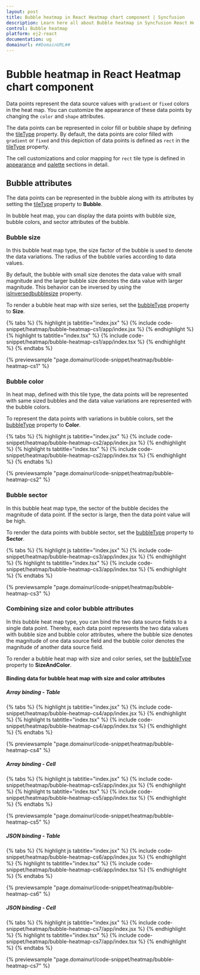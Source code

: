 ```yaml
---
layout: post
title: Bubble heatmap in React Heatmap chart component | Syncfusion
description: Learn here all about Bubble heatmap in Syncfusion React Heatmap chart component of Syncfusion Essential JS 2 and more.
control: Bubble heatmap 
platform: ej2-react
documentation: ug
domainurl: ##DomainURL##
---
```


# Bubble heatmap in React Heatmap chart component

Data points represent the data source values with `gradient` or `fixed` colors in the heat map. You can customize the appearance of these data points by changing the `color` and `shape` attributes.

The data points can be represented in color fill or bubble shape by defining the [tileType](https://ej2.syncfusion.com/react/documentation/api/heatmap/cellSettings/#tiletype) property.
By default, the data points are color filled with `gradient` or `fixed` and this depiction of data points is defined as `rect` in the [tileType](https://ej2.syncfusion.com/react/documentation/api/heatmap/cellSettings/#tiletype) property.

The cell customizations and color mapping for `rect` tile type is defined in [appearance](./appearance/) and [palette](./palette/) sections in detail.

## Bubble attributes

The data points can be represented in the bubble along with its attributes by setting the [tileType](https://ej2.syncfusion.com/react/documentation/api/heatmap/cellSettings/#tiletype) property to **Bubble**.

In bubble heat map, you can display the data points with bubble size, bubble colors, and sector attributes of the bubble.

### Bubble size

In this bubble heat map type, the size factor of the bubble is used to denote the data variations. The radius of the bubble varies according to data values.

By default, the bubble with small size denotes the data value with small magnitude and the larger bubble size denotes the data value with larger magnitude. This behavior can be inversed by using the [isInversedbubblesize](https://ej2.syncfusion.com/react/documentation/api/heatmap/cellSettings/#isinversedbubblesize) property.

To render a bubble heat map with size series, set the [bubbleType](https://ej2.syncfusion.com/react/documentation/api/heatmap/cellSettings/#bubbletype) property to **Size**.

{% tabs %}
{% highlight js tabtitle="index.jsx" %}
{% include code-snippet/heatmap/bubble-heatmap-cs1/app/index.jsx %}
{% endhighlight %}
{% highlight ts tabtitle="index.tsx" %}
{% include code-snippet/heatmap/bubble-heatmap-cs1/app/index.tsx %}
{% endhighlight %}
{% endtabs %}

 {% previewsample "page.domainurl/code-snippet/heatmap/bubble-heatmap-cs1" %}

### Bubble color

In heat map, defined with this tile type, the data points will be represented with same sized bubbles and the data value variations are represented with the bubble colors.

To represent the data points with variations in bubble colors, set the [bubbleType](https://ej2.syncfusion.com/react/documentation/api/heatmap/cellSettings/#bubbletype) property to **Color**.

{% tabs %}
{% highlight js tabtitle="index.jsx" %}
{% include code-snippet/heatmap/bubble-heatmap-cs2/app/index.jsx %}
{% endhighlight %}
{% highlight ts tabtitle="index.tsx" %}
{% include code-snippet/heatmap/bubble-heatmap-cs2/app/index.tsx %}
{% endhighlight %}
{% endtabs %}

 {% previewsample "page.domainurl/code-snippet/heatmap/bubble-heatmap-cs2" %}

### Bubble sector

In this bubble heat map type, the sector of the bubble decides the magnitude of data point. If the sector is large, then the data point value will be high.

To render the data points with bubble sector, set the [bubbleType](https://ej2.syncfusion.com/react/documentation/api/heatmap/cellSettings/#bubbletype) property to **Sector**.

{% tabs %}
{% highlight js tabtitle="index.jsx" %}
{% include code-snippet/heatmap/bubble-heatmap-cs3/app/index.jsx %}
{% endhighlight %}
{% highlight ts tabtitle="index.tsx" %}
{% include code-snippet/heatmap/bubble-heatmap-cs3/app/index.tsx %}
{% endhighlight %}
{% endtabs %}

 {% previewsample "page.domainurl/code-snippet/heatmap/bubble-heatmap-cs3" %}

### Combining size and color bubble attributes

In this bubble heat map type, you can bind the two data source fields to a single data point. Thereby, each data point represents the two data values with bubble size and bubble color attributes, where the bubble size denotes the magnitude of one data source field and the bubble color denotes the magnitude of another data source field.

To render a bubble heat map with size and color series, set the [bubbleType](https://ej2.syncfusion.com/react/documentation/api/heatmap/cellSettings/#bubbletype) property to **SizeAndColor**.

#### Binding data for bubble heat map with size and color attributes

##### Array binding - Table

{% tabs %}
{% highlight js tabtitle="index.jsx" %}
{% include code-snippet/heatmap/bubble-heatmap-cs4/app/index.jsx %}
{% endhighlight %}
{% highlight ts tabtitle="index.tsx" %}
{% include code-snippet/heatmap/bubble-heatmap-cs4/app/index.tsx %}
{% endhighlight %}
{% endtabs %}

 {% previewsample "page.domainurl/code-snippet/heatmap/bubble-heatmap-cs4" %}

##### Array binding - Cell

{% tabs %}
{% highlight js tabtitle="index.jsx" %}
{% include code-snippet/heatmap/bubble-heatmap-cs5/app/index.jsx %}
{% endhighlight %}
{% highlight ts tabtitle="index.tsx" %}
{% include code-snippet/heatmap/bubble-heatmap-cs5/app/index.tsx %}
{% endhighlight %}
{% endtabs %}

 {% previewsample "page.domainurl/code-snippet/heatmap/bubble-heatmap-cs5" %}

##### JSON binding - Table

{% tabs %}
{% highlight js tabtitle="index.jsx" %}
{% include code-snippet/heatmap/bubble-heatmap-cs6/app/index.jsx %}
{% endhighlight %}
{% highlight ts tabtitle="index.tsx" %}
{% include code-snippet/heatmap/bubble-heatmap-cs6/app/index.tsx %}
{% endhighlight %}
{% endtabs %}

 {% previewsample "page.domainurl/code-snippet/heatmap/bubble-heatmap-cs6" %}

##### JSON binding - Cell

{% tabs %}
{% highlight js tabtitle="index.jsx" %}
{% include code-snippet/heatmap/bubble-heatmap-cs7/app/index.jsx %}
{% endhighlight %}
{% highlight ts tabtitle="index.tsx" %}
{% include code-snippet/heatmap/bubble-heatmap-cs7/app/index.tsx %}
{% endhighlight %}
{% endtabs %}

 {% previewsample "page.domainurl/code-snippet/heatmap/bubble-heatmap-cs7" %}
